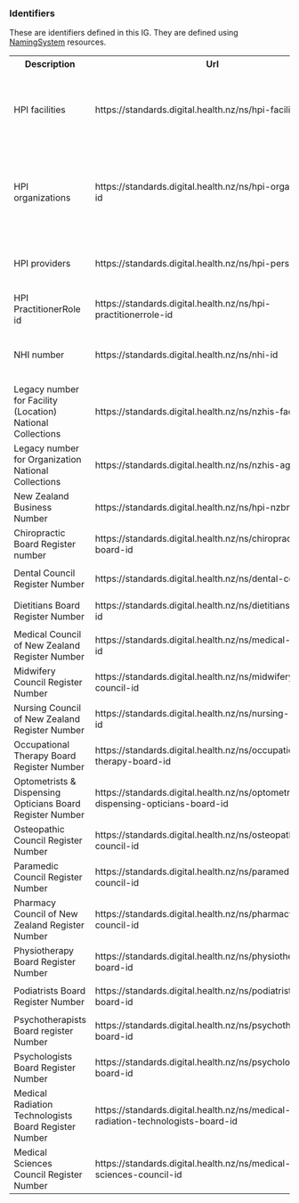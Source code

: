 <!-- Generated by the makeNamingSystemSummary script -->
### Identifiers

<div>
These are identifiers defined in this IG. They are defined using <a href='http://hl7.org/fhir/namingsystem.html'>NamingSystem</a> resources.
</div>

<table class='table table-bordered table-condensed'>
<tr><th>Description</th><th>Url</th><th>Other identifiers</th><th>Responsible</th></tr>
<tr><td>HPI facilities</td><td><div>https://standards.digital.health.nz/ns/hpi-facility-id</div></td><td><ul><li>https://standards.digital.health.nz/ns/moh-facility-id (uri) </li><li>https://standards.digital.health.nz/id/hpi-facility (uri) Deprecated</li><li>2.16.840.1.113883.2.18.3.2 (oid) </li></ul></td><td>HISO</td></tr>
<tr><td>HPI organizations</td><td><div>https://standards.digital.health.nz/ns/hpi-organisation-id</div></td><td><ul><li>https://standards.digital.health.nz/ns/moh-agency-id (uri) NZHIS Agency code. Deprecated</li><li>https://standards.digital.health.nz/id/hpi-organisation (uri) Deprecated</li><li>2.16.840.1.113883.2.18.3.3 (oid) </li></ul></td><td>HISO</td></tr>
<tr><td>HPI providers</td><td><div>https://standards.digital.health.nz/ns/hpi-person-id</div></td><td><ul><li>https://standards.digital.health.nz/id/hpi-person (uri) Deprecated</li><li>2.16.840.1.113883.2.18.3.1 (oid) </li></ul></td><td>HISO</td></tr>
<tr><td>HPI PractitionerRole id</td><td><div>https://standards.digital.health.nz/ns/hpi-practitionerrole-id</div></td><td></td><td>HISO</td></tr>
<tr><td>NHI number</td><td><div>https://standards.digital.health.nz/ns/nhi-id</div></td><td><ul><li>https://standards.digital.health.nz/id/nhi (uri) Deprecated</li><li>2.16.840.1.113883.2.18.2 (oid) </li></ul></td><td>HISO</td></tr>
<tr><td>Legacy number for Facility (Location) National Collections</td><td><div>https://standards.digital.health.nz/ns/nzhis-facility-id</div></td><td></td><td>HISO</td></tr>
<tr><td>Legacy number for Organization National Collections</td><td><div>https://standards.digital.health.nz/ns/nzhis-agency-id</div></td><td></td><td>HISO</td></tr>
<tr><td>New Zealand Business Number</td><td><div>https://standards.digital.health.nz/ns/hpi-nzbn</div></td><td></td><td>HISO</td></tr>
<tr><td>Chiropractic Board Register number</td><td><div>https://standards.digital.health.nz/ns/chiropractic-board-id</div></td><td><ul><li>2.16.840.1.113883.2.18.70.1 (oid) </li></ul></td><td>HISO</td></tr>
<tr><td>Dental Council Register Number</td><td><div>https://standards.digital.health.nz/ns/dental-council-id</div></td><td><ul><li>2.16.840.1.113883.2.18.70.2 (oid) </li></ul></td><td>HISO</td></tr>
<tr><td>Dietitians Board Register Number</td><td><div>https://standards.digital.health.nz/ns/dietitians-board-id</div></td><td><ul><li>2.16.840.1.113883.2.18.70.3 (oid) </li></ul></td><td>HISO</td></tr>
<tr><td>Medical Council of New Zealand Register Number</td><td><div>https://standards.digital.health.nz/ns/medical-council-id</div></td><td><ul><li>2.16.840.1.113883.2.18.41 (oid) </li></ul></td><td>HISO</td></tr>
<tr><td>Midwifery Council Register Number</td><td><div>https://standards.digital.health.nz/ns/midwifery-council-id</div></td><td><ul><li>2.16.840.1.113883.2.18.70.5 (oid) </li></ul></td><td>HISO</td></tr>
<tr><td>Nursing Council of New Zealand Register Number</td><td><div>https://standards.digital.health.nz/ns/nursing-council-id</div></td><td><ul><li>2.16.840.1.113883.2.18.42 (oid) </li></ul></td><td>HISO</td></tr>
<tr><td>Occupational Therapy Board Register Number</td><td><div>https://standards.digital.health.nz/ns/occupational-therapy-board-id</div></td><td><ul><li>2.16.840.1.113883.2.18.70.13 (oid) </li></ul></td><td>HISO</td></tr>
<tr><td>Optometrists & Dispensing Opticians Board Register Number</td><td><div>https://standards.digital.health.nz/ns/optometrists-dispensing-opticians-board-id</div></td><td><ul><li>2.16.840.1.113883.2.18.70.12 (oid) </li></ul></td><td>HISO</td></tr>
<tr><td>Osteopathic Council Register Number</td><td><div>https://standards.digital.health.nz/ns/osteopathic-council-id</div></td><td><ul><li>2.16.840.1.113883.2.18.70.6 (oid) </li></ul></td><td>HISO</td></tr>
<tr><td>Paramedic Council Register Number</td><td><div>https://standards.digital.health.nz/ns/paramedic-council-id</div></td><td></td><td>HISO</td></tr>
<tr><td>Pharmacy Council of New Zealand Register Number</td><td><div>https://standards.digital.health.nz/ns/pharmacy-council-id</div></td><td><ul><li>2.16.840.1.113883.2.18.68 (oid) </li><li>2.16.840.1.113883.2.18.9 (oid) </li></ul></td><td>HISO</td></tr>
<tr><td>Physiotherapy Board Register Number</td><td><div>https://standards.digital.health.nz/ns/physiotherapy-board-id</div></td><td><ul><li>2.16.840.1.113883.2.18.70.7 (oid) </li></ul></td><td>HISO</td></tr>
<tr><td>Podiatrists Board Register Number</td><td><div>https://standards.digital.health.nz/ns/podiatrists-board-id</div></td><td><ul><li>2.16.840.1.113883.2.18.70.8 (oid) </li></ul></td><td>HISO</td></tr>
<tr><td>Psychotherapists Board register Number</td><td><div>https://standards.digital.health.nz/ns/psychotherapists-board-id</div></td><td><ul><li>2.16.840.1.113883.2.18.70.7 (oid) </li></ul></td><td>HISO</td></tr>
<tr><td>Psychologists Board Register Number</td><td><div>https://standards.digital.health.nz/ns/psychologists-board-id</div></td><td><ul><li>2.16.840.1.113883.2.18.70.9 (oid) </li></ul></td><td>HISO</td></tr>
<tr><td>Medical Radiation Technologists Board Register Number</td><td><div>https://standards.digital.health.nz/ns/medical-radiation-technologists-board-id</div></td><td></td><td>HISO</td></tr>
<tr><td>Medical Sciences Council Register Number</td><td><div>https://standards.digital.health.nz/ns/medical-sciences-council-id</div></td><td></td><td>HISO</td></tr>
</table>
<br/><br/>
